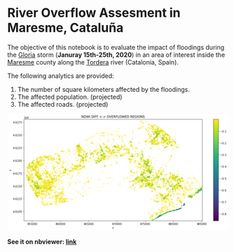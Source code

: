
# River Overflow Assesment in Maresme, Cataluña

The objective of this notebook is to evaluate the impact of floodings during the [Gloria](https://en.wikipedia.org/wiki/Storm_Gloria) storm (**Januray 15th-25th, 2020**) in an area of interest inside the [Maresme](https://en.wikipedia.org/wiki/Maresme) county along the [Tordera](<https://en.wikipedia.org/wiki/Tordera_(river)>) river (Catalonia, Spain).

The following analytics are provided: 

1. The number of square kilometers affected by the floodings.
2. The affected population. (projected)
3. The affected roads. (projected)


![river_overflow](https://github.com/VicenteYago/river_overflow/blob/main/img/overflow.png)


**See it on nbviewer:  [link](https://nbviewer.org/github/VicenteYago/river_overflow/blob/bcb6aa2631b20e398a40d8d532987b03a55e2996/River%20Overflow%20in%20Maresme.ipynb)**
